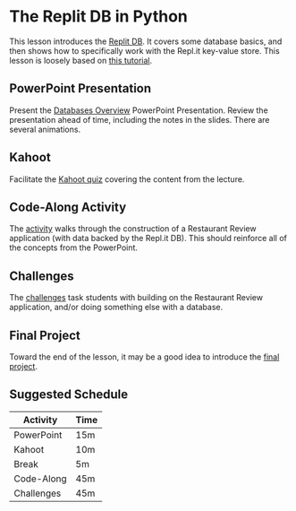 # The Replit DB in Python
This lesson introduces the [Replit DB](https://docs.repl.it/misc/database). It covers some database basics, and then shows how to specifically work with the Repl.it key-value store. This lesson is loosely based on [this tutorial](https://docs.repl.it/tutorials/11-using-the-replit-database).

## PowerPoint Presentation
Present the [Databases Overview](DatabasesOverview.pptx) PowerPoint Presentation. Review the presentation ahead of time, including the notes in the slides. There are several animations.

## Kahoot
Facilitate the [Kahoot quiz](https://create.kahoot.it/details/python-repl-it-db/ccceab58-f7dd-47fc-a5a4-811b1703d7c0) covering the content from the lecture.

## Code-Along Activity
The [activity](RestaurantReviewCodeAlong.md) walks through the construction of a Restaurant Review application (with data backed by the Repl.it DB). This should reinforce all of the concepts from the PowerPoint.

## Challenges
The [challenges](DatabaseChallenges.md) task students with building on the Restaurant Review application, and/or doing something else with a database.

## Final Project
Toward the end of the lesson, it may be a good idea to introduce the [final project](../FinalProject/).

## Suggested Schedule 
| Activity | Time |
|-|-|
| PowerPoint | 15m |
| Kahoot | 10m |
| Break | 5m |
| Code-Along | 45m |
| Challenges | 45m |